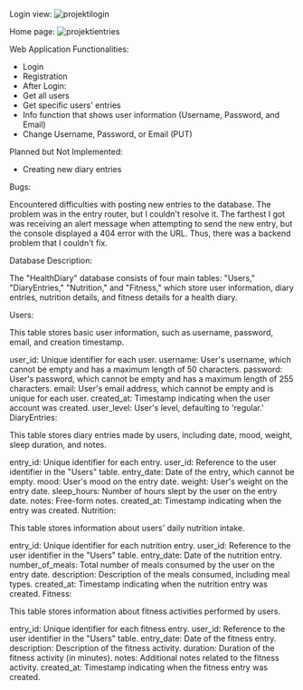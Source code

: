Login view: 
![projektilogin](https://github.com/Jerekk/Openesim/assets/122282549/0b9cd4f0-5786-4ce1-bc6b-fb482c862923)

Home page:
![projektientries](https://github.com/Jerekk/Openesim/assets/122282549/1894358c-3139-4e62-84fc-0308011f485a)



Web Application Functionalities:

- Login
- Registration
- After Login:
- Get all users
- Get specific users' entries
- Info function that shows user information (Username, Password, and Email)
- Change Username, Password, or Email (PUT)
  
Planned but Not Implemented:
- Creating new diary entries

  
Bugs:

Encountered difficulties with posting new entries to the database. The problem was in the entry router, but I couldn't resolve it. The farthest I got was receiving an alert message when attempting to send the new entry, but the console displayed a 404 error with the URL. Thus, there was a backend problem that I couldn't fix.


Database Description:

The "HealthDiary" database consists of four main tables: "Users," "DiaryEntries," "Nutrition," and "Fitness," which store user information, diary entries, nutrition details, and fitness details for a health diary.

Users:

This table stores basic user information, such as username, password, email, and creation timestamp.

user_id: Unique identifier for each user.
username: User's username, which cannot be empty and has a maximum length of 50 characters.
password: User's password, which cannot be empty and has a maximum length of 255 characters.
email: User's email address, which cannot be empty and is unique for each user.
created_at: Timestamp indicating when the user account was created.
user_level: User's level, defaulting to 'regular.'
DiaryEntries:

This table stores diary entries made by users, including date, mood, weight, sleep duration, and notes.

entry_id: Unique identifier for each entry.
user_id: Reference to the user identifier in the "Users" table.
entry_date: Date of the entry, which cannot be empty.
mood: User's mood on the entry date.
weight: User's weight on the entry date.
sleep_hours: Number of hours slept by the user on the entry date.
notes: Free-form notes.
created_at: Timestamp indicating when the entry was created.
Nutrition:

This table stores information about users' daily nutrition intake.

entry_id: Unique identifier for each nutrition entry.
user_id: Reference to the user identifier in the "Users" table.
entry_date: Date of the nutrition entry.
number_of_meals: Total number of meals consumed by the user on the entry date.
description: Description of the meals consumed, including meal types.
created_at: Timestamp indicating when the nutrition entry was created.
Fitness:

This table stores information about fitness activities performed by users.

entry_id: Unique identifier for each fitness entry.
user_id: Reference to the user identifier in the "Users" table.
entry_date: Date of the fitness entry.
description: Description of the fitness activity.
duration: Duration of the fitness activity (in minutes).
notes: Additional notes related to the fitness activity.
created_at: Timestamp indicating when the fitness entry was created.














